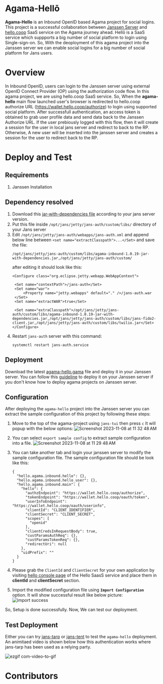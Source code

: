 # Agama-Hellō

**Agama-Hello** is an Inbound OpenID based Agama project for social logins. This project is a successful collaboration between [Janssen Server](https://docs.jans.io) and [hello.coop](https://hello.coop) SaaS service on the Agama journey ahead. Hellō is a SaaS service which suppports a big number of social platform to login using Single-sign-on. So, With the deoployment of this agama project into the Janssen server we can enable social logins for a big number of social platform for Jans users.

# Overview

In Inbound OpenID, users can login to the Janssen server using external OpenID Connect Provider (OP) using the authorization code flow. In this agama project, we are using hello.coop SaaS service. So, When the **agama-hello** main flow launched user's browser is redirected to hello.coop authorize URL (https://wallet.hello.coop/authorize) to login using supported social platform. After successfull authentication, an access token is obtained to grab user profile data and send data back to the Janssen Authorize URL. If the user prebiously logged with this flow, then it will create a session for the user in local jans server and redirect to back to the RP. Otherwise, A new user will be inserted into the janssen server and creates a session for the user to redirect back to the RP.


# Deploy and Test

## Requirements

1. Janssen Installation

## Dependency resolved
1. Download this [jar-with-dependencies file](https://maven.jans.io/maven/io/jans/agama-inbound/) according to your jans server version.
2. Put this file inside `/opt/jans/jetty/jans-auth/custom/libs/` directory of your Jans server
3. Edit `/opt/jans/jetty/jans-auth/webapps/jans-auth.xml` and append below line between `<set name="extractClasspath">...</Set>` and save the file:
   ```
   /opt/jans/jetty/jans-auth/custom/libs/agama-inbound-1.0.19-jar-with-dependencies.jar,/opt/jans/jetty/jans-auth/custom/
   ```   
   after editing it should look like this:
   ```
   <Configure class="org.eclipse.jetty.webapp.WebAppContext">

    <Set name="contextPath">/jans-auth</Set>
    <Set name="war">
        <Property name="jetty.webapps" default="." />/jans-auth.war
    </Set>
    <Set name="extractWAR">true</Set>

    <Set name="extraClasspath">/opt/jans/jetty/jans-auth/custom/libs/agama-inbound-1.0.19-jar-with-dependencies.jar,/opt/jans/jetty/jans-auth/custom/libs/jans-fido2-client.jar,/opt/jans/jetty/jans-auth/custom/libs/twilio.jar</Set></Configure>
   ```
4. Restart `jans-auth` server with this command: 
    ```
    systemctl restart jans-auth.service
    ```

## Deployment

Download the latest [agama-hello.gama](https://github.com/GluuFederation/agama-hello/releases/latest/download/agama-hello.gama) file and deploy it in your Janssen server. You can follow this [guideline](https://agama-lab.gluu.org/agama-101/deploying-an-agama-project-to-jans-server/) to deploy it on your Janssen server if you don't know how to deploy agama projects on Janssen server.

## Configuration

After deploying the `agama-hello` project into the Janssen server you can extract the sample configuration of this project by following these steps:
1. Move to the top of the agama-project using `jans-tui` then press `c` It will popup with the below options:
    ![Screenshot 2023-11-08 at 11 32 48 AM](https://github.com/GluuFederation/agama-hello/assets/20867846/8ccc6bd2-6dc2-4c79-920a-db5cc687c8b5)

3. You can select `export sample config` to extract sample configuration into a file. 
    ![Screenshot 2023-11-08 at 11 29 48 AM](https://github.com/GluuFederation/agama-hello/assets/20867846/53178b8d-5d5d-45b6-9017-fa7bc4f54fe0)
4. You can take another tab and login your janssen server to modify the sample configuration file. The sample configuration file should be look like this:
    ```
    {
      "hello.agama.inbound.hello": {},
      "hello.agama.inbound.hello_user": {},
      "hello.agama.inbound.main": {
        "hello": {
          "authzEndpoint": "https://wallet.hello.coop/authorize",
          "tokenEndpoint": "https://wallet.hello.coop/oauth/token",
          "userInfoEndpoint": "https://wallet.hello.coop/oauth/userinfo",
          "clientId": "CLIENT_IDENTIFIER",
          "clientSecret": "CLIENT_SECRET",
          "scopes": [
            "openid"
          ],
          "clientCredsInRequestBody": true,
          "custParamsAuthReq": {},
          "custParamsTokenReq": {},
          "redirectUri": null
        },
        "uidPrefix": ""
      }
    }
    ```
5. Please grab the `ClientId` and `ClientSecret` for your own application by visiting [hello console page](https://console.hello.coop) of the Hello SaasS service and place them in **clientId** and **clientSecret** section.
6. Import the modified configuration file using **`Import Configuration`** option. It will show successful result like below picture:
    ![import success](https://github.com/GluuFederation/agama-hello/assets/20867846/141cb8b8-4e8f-46f9-ada6-1d2228956197)

So, Setup is done successfully. Now, We can test our deployment.

## Test Deployment

Either you can try [jans-tarp](https://github.com/JanssenProject/jans/tree/main/demos/jans-tarp) or [jans-tent](https://github.com/JanssenProject/jans/tree/main/demos/jans-tent) to test the `agama-hello` deployment. An animitaed video is shown below how this authentication works where jans-tarp has been used as a relying party.

![ezgif com-video-to-gif](https://github.com/GluuFederation/agama-hello/assets/20867846/2158f064-ff8b-430f-a382-32e5e360a3cf)


# Contributors

